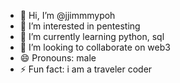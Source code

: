- 👋 Hi, I’m @jjimmmypoh
- 👀 I’m interested in pentesting
- 🌱 I’m currently learning python, sql
- 💞️ I’m looking to collaborate on web3
- 😄 Pronouns: male
- ⚡ Fun fact: i am a traveler coder

<!---
jjimmmypoh/jjimmmypoh is a ✨ special ✨ repository because its `README.md` (this file) appears on your GitHub profile.
You can click the Preview link to take a look at your changes.
--->
